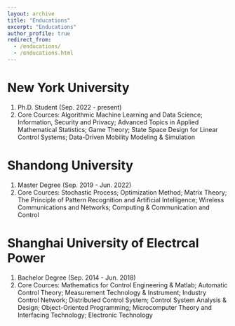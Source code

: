 ```yaml
---
layout: archive
title: "Enducations"
excerpt: "Enducations"
author_profile: true
redirect_from: 
  - /enducations/
  - /enducations.html
---
```

New York University
===
1. Ph.D. Student (Sep. 2022 - present)
2. Core Cources: Algorithmic Machine Learning and Data Science; Information, Security and Privacy; Advanced Topics in Applied Mathematical Statistics; Game Theory; State Space Design for Linear Control Systems; Data-Driven Mobility Modeling & Simulation

Shandong University
===
1. Master Degree (Sep. 2019 - Jun. 2022)
2. Core Cources: Stochastic Process; Optimization Method; Matrix Theory; The Principle of Pattern Recognition and Artificial Intelligence; Wireless Communications and Networks; Computing & Communication and Control


Shanghai University of Electrcal Power
===
1. Bachelor Degree (Sep. 2014 - Jun. 2018)
2. Core Cources: Mathematics for Control Engineering & Matlab; Automatic Control Theory; Measurement Technology & Instrument; Industry Control Network; Distributed Control System; Control System Analysis & Design; Object-Oriented Programming; Microcomputer Theory and Interfacing Technology; Electronic Technology





